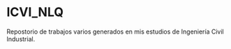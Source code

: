 # ICVI_NLQ
Repostorio de trabajos varios generados en mis estudios de Ingeniería Civil Industrial.


